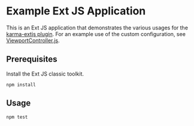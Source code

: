 # Example Ext JS Application

This is an Ext JS application that demonstrates the various usages for the [karma-extjs plugin](https://www.npmjs.com/package/karma-extjs-6). For an example use of the custom configuration, see [ViewportController.js](https://github.com/TrevorKarjanis/karma-extjs/blob/master/test/classic/src/app/ViewportController.js).

## Prerequisites

Install the Ext JS classic toolkit.
```
npm install
```

## Usage

```
npm test
```
